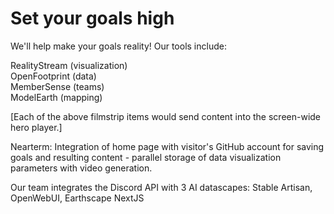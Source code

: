 
# Set your goals high

We'll help make your goals reality! Our tools include:

RealityStream (visualization)  
OpenFootprint (data)  
MemberSense (teams)  
ModelEarth (mapping)

[Each of the above filmstrip items would send content into the screen-wide hero player.]

Nearterm: Integration of home page with visitor's GitHub account for saving goals and resulting content - 
parallel storage of data visualization parameters with video generation.

Our team integrates the Discord API with 3 AI datascapes:
Stable Artisan, OpenWebUI, Earthscape NextJS
